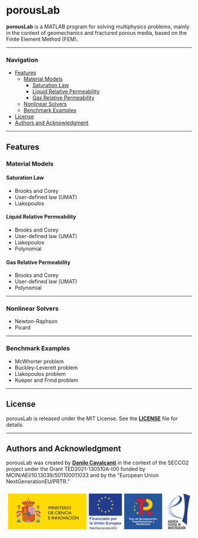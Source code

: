 # porousLab

**porousLab** is a MATLAB program for solving multiphysics problems, mainly in the context of geomechanics and fractured porous media, based on the Finite Element Method (FEM).

---

### **Navigation**
- [Features](#features)
  - [Material Models](#material-models)
    - [Saturation Law](#saturation-law)
    - [Liquid Relative Permeability](#liquid-relative-permeability)
    - [Gas Relative Permeability](#gas-relative-permeability)
  - [Nonlinear Solvers](#nonlinear-solvers)
  - [Benchmark Examples](#benchmark-examples)
- [License](#license)
- [Authors and Acknowledgment](#authors-and-acknowledgment)

---

## **Features**

### **Material Models**

#### **Saturation Law**
- Brooks and Corey
- User-defined law (UMAT)
- Liakopoulos

#### **Liquid Relative Permeability**
- Brooks and Corey
- User-defined law (UMAT)
- Liakopoulos
- Polynomial

#### **Gas Relative Permeability**
- Brooks and Corey
- User-defined law (UMAT)
- Polynomial

---

### **Nonlinear Solvers**
- Newton-Raphson
- Picard

---

### **Benchmark Examples**
- McWhorter problem
- Buckley-Leverett problem
- Liakopoulos problem
- Kueper and Frind problem

---

## **License**

porousLab is released under the MIT License. See the **[LICENSE](https://www.blackbox.ai/share/LICENSE)** file for details.

---

## **Authors and Acknowledgment**

porousLab was created by **[Danilo Cavalcanti](https://github.com/dbcavalcanti)** in the context of the SECCO2 project under the Grant TED2021-130510A-I00 funded by MCIN/AEI/10.13039/501100011033 and by the "European Union NextGenerationEU/PRTR.”

![SECCO2](figures/SECCO2.png)

